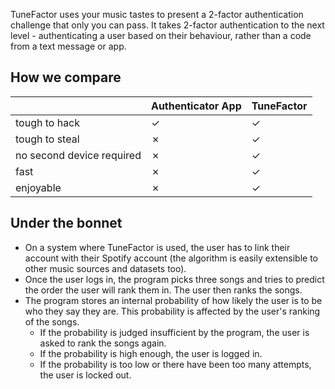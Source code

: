TuneFactor uses your music tastes to present a 2-factor authentication challenge that only you can pass. It takes 2-factor authentication to the next level - authenticating a user based on their behaviour, rather than a code from a text message or app.

## How we compare

&nbsp; | Authenticator App | TuneFactor
---|---|---
tough to hack | &check; | &check;
tough to steal | &cross; | &check;
no second device required | &cross; | &check;
fast | &cross; | &check;
enjoyable | &cross; | &check;

## Under the bonnet

- On a system where TuneFactor is used, the user has to link their account with their Spotify account (the algorithm is easily extensible to other music sources and datasets too).
- Once the user logs in, the program picks three songs and tries to predict the order the user will rank them in. The user then ranks the songs.
- The program stores an internal probability of how likely the user is to be who they say they are. This probability is affected by the user's ranking of the songs.
  - If the probability is judged insufficient by the program, the user is asked to rank the songs again.
  - If the probability is high enough, the user is logged in.
  - If the probability is too low or there have been too many attempts, the user is locked out.
